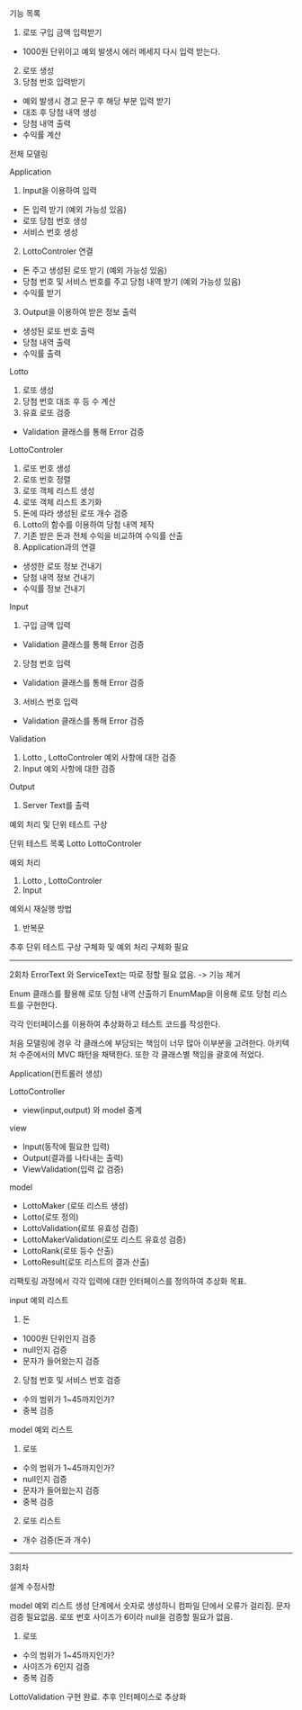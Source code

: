 기능 목록
1. 로또 구입 금액 입력받기
- 1000원 단위이고 예외 발생시 에러 메세지 다시 입력 받는다.
2. 로또 생성
3. 당첨 번호 입력받기
- 예외 발생시 경고 문구 후 해당 부분 입력 받기
- 대조 후 당첨 내역 생성
- 당첨 내역 출력
- 수익률 계산

전체 모델링

Application
1. Input을 이용하여 입력
- 돈 입력 받기 (예외 가능성 있음)
- 로또 당첨 번호 생성
- 서비스 번호 생성
2. LottoControler 연결
- 돈 주고 생성된 로또 받기 (예외 가능성 있음)
- 당첨 번호 및 서비스 번호를 주고 당첨 내역 받기 (예외 가능성 있음)
- 수익률 받기
3. Output을 이용하여 받은 정보 출력
- 생성된 로또 번호 출력
- 당첨 내역 출력
- 수익률 출력

Lotto
1. 로또 생성
2. 당첨 번호 대조 후 등 수 계산
3. 유효 로또 검증 
- Validation 클래스를 통해 Error 검증

LottoControler
1. 로또 번호 생성
2. 로또 번호 정렬
3. 로또 객체 리스트 생성
4. 로또 객체 리스트 초기화
5. 돈에 따라 생성된 로또 개수 검증
6. Lotto의 함수를 이용하여 당첨 내역 제작 
7. 기존 받은 돈과 전체 수익을 비교하여 수익률 산출
8. Application과의 연결
- 생성한 로또 정보 건내기
- 당첨 내역 정보 건내기
- 수익률 정보 건내기


Input
1. 구입 금액 입력
- Validation 클래스를 통해 Error 검증
2. 당첨 번호 입력
- Validation 클래스를 통해 Error 검증
3. 서비스 번호 입력
- Validation 클래스를 통해 Error 검증

Validation
1. Lotto , LottoControler 예외 사항에 대한 검증
2. Input 예외 사항에 대한 검증

Output
1. Server Text를 출력

예외 처리 및 단위 테스트 구상

단위 테스트 목록
Lotto
LottoControler

예외 처리
1. Lotto , LottoControler
2. Input

예외시 재실행 방법
1. 반복문


추후 단위 테스트 구상 구체화 및 예외 처리 구체화 필요

----
2회차 
ErrorText 와 ServiceText는 따로 정할 필요 없음. -> 기능 제거

Enum 클래스를 활용해 로또 당첨 내역 산출하기
EnumMap을 이용해 로또 당첨 리스트를 구현한다.

각각 인터페이스를 이용하여 추상화하고 테스트 코드를 작성한다.

처음 모델링에 경우 각 클래스에 부담되는 책임이 너무 많아 이부분을 고려한다.
아키텍처 수준에서의 MVC 패턴을 채택한다.
또한 각 클래스별 책임을 괄호에 적었다.

Application(컨트롤러 생성)

LottoController
- view(input,output) 와 model 중계

view
- Input(동작에 필요한 입력)
- Output(결과를 나타내는 출력)
- ViewValidation(입력 값 검증)

model
- LottoMaker (로또 리스트 생성)
- Lotto(로또 정의)
- LottoValidation(로또 유효성 검증)
- LottoMakerValidation(로또 리스트 유효성 검증)
- LottoRank(로또 등수 산출)
- LottoResult(로또 리스트의 결과 산출)

리팩토링 과정에서  각각 입력에 대한 인터페이스를 정의하여
추상화 목표.

input 예외 리스트
1. 돈
- 1000원 단위인지 검증
- null인지 검증
- 문자가 들어왔는지 검증
2. 당첨 번호 및 서비스 번호 검증
- 수의 범위가 1~45까지인가?
- 중복 검증

model 예외 리스트
1. 로또
- 수의 범위가 1~45까지인가?
- null인지 검증
- 문자가 들어왔는지 검증
- 중복 검증
2. 로또 리스트
- 개수 검증(돈과 개수)

----
3회차

설계 수정사항

model 예외 리스트
생성 단계에서 숫자로 생성하니 컴파일 단에서 오류가 걸리짐.
문자 검증 필요없음.
로또 번호 사이즈가 6이라 null을 검증할 필요가 없음.

1. 로또
- 수의 범위가 1~45까지인가?
- 사이즈가 6인지 검증
- 중복 검증

LottoValidation 구현 완료. 추후 인터페이스로 추상화

